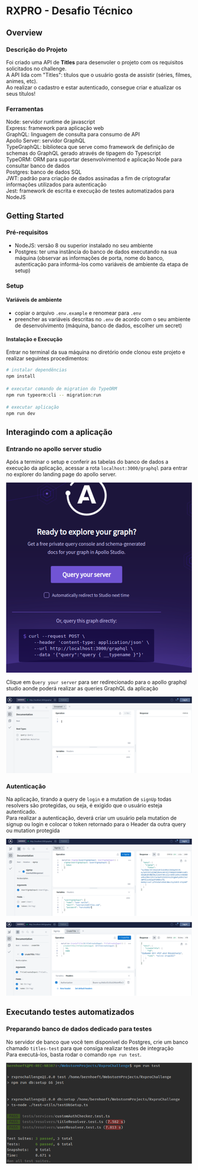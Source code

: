 # RXPRO - Desafio Técnico

## Overview
### Descrição do Projeto
Foi criado uma API de **Titles** para desenvoler o projeto com os requisitos solicitados no challenge.\
A API lida com "Titles": títulos que o usuário gosta de assistir (séries, filmes, animes, etc).\
Ao realizar o cadastro e estar autenticado, consegue criar e atualizar os seus títulos!
### Ferramentas
Node: servidor runtime de javascript\
Express: framework para aplicação web\
GraphQL: linguagem de consulta para consumo de API\
Apollo Server: servidor GraphQL\
TypeGraphQL: biblioteca que serve como framework de definição de schemas do GraphQL gerado através de tipagem do Typescript\
TypeORM: ORM para suportar desenvolvimentod e aplicação Node para consultar banco de dados\
Postgres: banco de dados SQL\
JWT: padrão para criação de dados assinadas a fim de criptografar informações utilizados para autenticação\
Jest: framework de escrita e execução de testes automatizados para NodeJS

## Getting Started 
### Pré-requisitos
- NodeJS: versão 8 ou superior instalado no seu ambiente
- Postgres: ter uma instância do banco de dados executando na sua máquina (observar as informações de porta, nome do banco, autenticação para informá-los como variáveis de ambiente da etapa de setup)
### Setup
#### Variáveis de ambiente
- copiar o arquivo `.env.example` e renomear para `.env`
- preencher as variáveis descritas no `.env` de acordo com o seu ambiente de desenvolvimento (máquina, banco de dados, escolher um secret)
#### Instalação e Execução
Entrar no terminal da sua máquina no diretório onde clonou este projeto e realizar seguintes procedimentos:
```bash
# instalar dependências
npm install 

# executar comando de migration do TypeORM
npm run typeorm:cli -- migration:run

# executar aplicação
npm run dev
```

## Interagindo com a aplicação
### Entrando no apollo server studio
Após a terminar o setup e conferir as tabelas do banco de dados a execução da aplicação, acessar a rota `localhost:3000/graphql` para entrar no explorer do landing page do apollo server.

![apollo-ready](./docs-assets/apollo-landing-page-ready.png)

Clique em `Query your server` para ser redirecionado para o apollo graphql studio aonde poderá realizar as queries GraphQL da aplicação

![apollo-initial](./docs-assets/apollo-studio-initial.png)

### Autenticação
Na aplicação, tirando a query de `login` e a mutation de `signUp` todas resolvers são protegidas, ou seja, é exigido que o usuário esteja autenticado.\
Para realizar a autenticação, deverá criar um usuário pela mutation de signup ou login e colocar o token retornado para o Header da outra query ou mutation protegida

![signup](./docs-assets/signup.png)

![authenticated](./docs-assets/authenticated.png)

## Executando testes automatizados
### Preparando banco de dados dedicado para testes
No servidor de banco que você tem disponível do Postgres, crie um banco chamado `titles-test` para que consiga realizar testes de integração\
Para executá-los, basta rodar o comando `npm run test`.

![test-run](./docs-assets/test-run.png)
